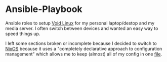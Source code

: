 # Ansible-Playbook

Ansible roles to setup [Void Linux](https://voidlinux.org/) for my personal laptop/destop and my media server. I often switch between devices and wanted an easy way to speed things up.

I left some sections broken or incomplete because I decided to switch to [NixOS](http://nixos.org/) because it uses a "completely declarative approach to configuration management" which allows me to keep (almost) all of my config in one [file](https://github.com/entscheidungsproblem/.dotfiles/blob/master/configuration.nix).
